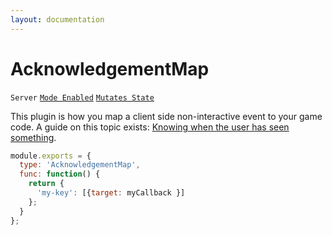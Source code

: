 ```yaml
---
layout: documentation
---
```


# AcknowledgementMap
`Server` [`Mode Enabled`](/docs/guides/restricted-execution.html) [`Mutates State`](/docs/guides/state.html)

This plugin is how you map a client side non-interactive event to your game code. A guide on this topic exists: [Knowing when the user has seen something](/docs/guides/ackmap.html).

~~~javascript
module.exports = {
  type: 'AcknowledgementMap',
  func: function() {
    return {
      'my-key': [{target: myCallback }]
    };
  }
};
~~~